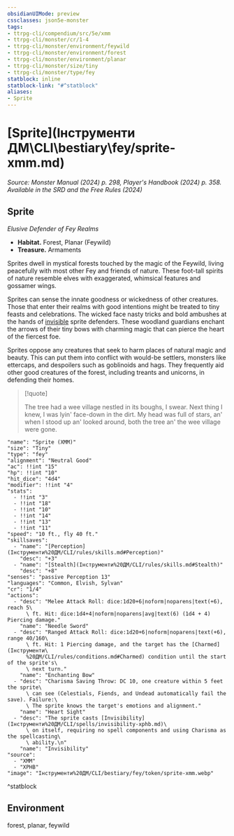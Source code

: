 ```yaml
---
obsidianUIMode: preview
cssclasses: json5e-monster
tags:
- ttrpg-cli/compendium/src/5e/xmm
- ttrpg-cli/monster/cr/1-4
- ttrpg-cli/monster/environment/feywild
- ttrpg-cli/monster/environment/forest
- ttrpg-cli/monster/environment/planar
- ttrpg-cli/monster/size/tiny
- ttrpg-cli/monster/type/fey
statblock: inline
statblock-link: "#^statblock"
aliases:
- Sprite
---
```

# [Sprite](Інструменти ДМ\CLI\bestiary\fey/sprite-xmm.md)
*Source: Monster Manual (2024) p. 298, Player's Handbook (2024) p. 358. Available in the <span title='Systems Reference Document (5.2)'>SRD</span> and the Free Rules (2024)*  

## Sprite

*Elusive Defender of Fey Realms*

- **Habitat.** Forest, Planar (Feywild)  
- **Treasure.** Armaments  

Sprites dwell in mystical forests touched by the magic of the Feywild, living peacefully with most other Fey and friends of nature. These foot-tall spirits of nature resemble elves with exaggerated, whimsical features and gossamer wings.

Sprites can sense the innate goodness or wickedness of other creatures. Those that enter their realms with good intentions might be treated to tiny feasts and celebrations. The wicked face nasty tricks and bold ambushes at the hands of [invisible](Інструменти%20ДМ/CLI/rules/conditions.md#Invisible) sprite defenders. These woodland guardians enchant the arrows of their tiny bows with charming magic that can pierce the heart of the fiercest foe.

Sprites oppose any creatures that seek to harm places of natural magic and beauty. This can put them into conflict with would-be settlers, monsters like ettercaps, and despoilers such as goblinoids and hags. They frequently aid other good creatures of the forest, including treants and unicorns, in defending their homes.

> [!quote]  
> 
> The tree had a wee village nestled in its boughs, I swear. Next thing I knew, I was lyin' face-down in the dirt. My head was full of stars, an' when I stood up an' looked around, both the tree an' the wee village were gone.


```statblock
"name": "Sprite (XMM)"
"size": "Tiny"
"type": "fey"
"alignment": "Neutral Good"
"ac": !!int "15"
"hp": !!int "10"
"hit_dice": "4d4"
"modifier": !!int "4"
"stats":
  - !!int "3"
  - !!int "18"
  - !!int "10"
  - !!int "14"
  - !!int "13"
  - !!int "11"
"speed": "10 ft., fly 40 ft."
"skillsaves":
  - "name": "[Perception](Інструменти%20ДМ/CLI/rules/skills.md#Perception)"
    "desc": "+3"
  - "name": "[Stealth](Інструменти%20ДМ/CLI/rules/skills.md#Stealth)"
    "desc": "+8"
"senses": "passive Perception 13"
"languages": "Common, Elvish, Sylvan"
"cr": "1/4"
"actions":
  - "desc": "Melee Attack Roll: dice:1d20+6|noform|noparens|text(+6), reach 5\
      \ ft. Hit: dice:1d4+4|noform|noparens|avg|text(6) (1d4 + 4) Piercing damage."
    "name": "Needle Sword"
  - "desc": "Ranged Attack Roll: dice:1d20+6|noform|noparens|text(+6), range 40/160\
      \ ft. Hit: 1 Piercing damage, and the target has the [Charmed](Інструменти\
      %20ДМ/CLI/rules/conditions.md#Charmed) condition until the start of the sprite's\
      \ next turn."
    "name": "Enchanting Bow"
  - "desc": "Charisma Saving Throw: DC 10, one creature within 5 feet the sprite\
      \ can see (Celestials, Fiends, and Undead automatically fail the save). Failure:\
      \ The sprite knows the target's emotions and alignment."
    "name": "Heart Sight"
  - "desc": "The sprite casts [Invisibility](Інструменти%20ДМ/CLI/spells/invisibility-xphb.md)\
      \ on itself, requiring no spell components and using Charisma as the spellcasting\
      \ ability.\n"
    "name": "Invisibility"
"source":
  - "XMM"
  - "XPHB"
"image": "Інструменти%20ДМ/CLI/bestiary/fey/token/sprite-xmm.webp"
```
^statblock

## Environment

forest, planar, feywild